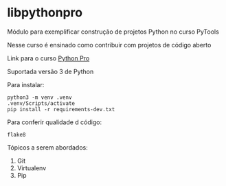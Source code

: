 # libpythonpro
Módulo para exemplificar construção de projetos Python no curso PyTools

Nesse curso é ensinado como contribuir com projetos de código aberto

Link para o curso [Python Pro](https://pythonpro.com.br/)

Suportada versão 3 de Python

Para instalar:

```console
python3 -m venv .venv
.venv/Scripts/activate 
pip install -r requirements-dev.txt
```

Para conferir qualidade d código:

```console
flake8
```

Tópicos a serem abordados:
 1. Git
 2. Virtualenv
 3. Pip